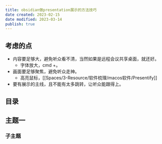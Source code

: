 ```yaml
---
title: obsidian做presentation展示的方法技巧
date created: 2023-02-15
date modified: 2023-03-14
publish: true
---
```


## 考虑的点

- 内容要足够大，避免听众看不清，当然如果是远程会议共享桌面，就还好。
	- 字体放大，cmd +。
- 画面要足够聚焦，避免听众走神。
	- 高亮鼠标，[[Spaces/3-Resource/软件梳理/macos软件/Presentify]]
- 要有展示的主线，且不能有太多跳转，让听众能跟得上。

## 目录

## 主题一

### 子主题